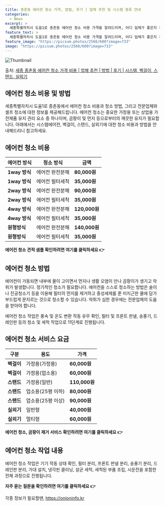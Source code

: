 ```yaml
---
title: 종촌동 에어컨 청소 가격, 방법, 후기 | 업체 추천 및 시스템 종류 안내
categories:
  - News
excerpt: >
  세종특별자치시 도움1로 종촌동 에어컨 청소 비용 가격을 알려드리며, 어디 업체가 좋은지 후기를 통해 알아보겠습니다. 현재 글에서는 시스템, 벽걸이, 스탠드, 실외기 각각에 대해 청소 비용이 나와 있으니 참고하시면 되겠습니다. 에어컨 분해 청소 방법 보기 👈 클릭셀프 에어컨 청소 방법 보기👈 클릭도움1로 종촌동 에어컨 청소 비용시스템에어컨 방식클리닝방식금액1way 방식에어컨 완전분해80,000원1way 방식에어컨 필터세척35,000원2way 방식에어컨 완전분해90,000원2way 방식에어컨 필터세척35,000원4way 방식에어컨 완전분해120,000원4way 방식에어컨 필터세척35,000원원형방식에어컨 완전분해140,000원원형방식에어컨 필터세척35,000원에어컨 청소 견적 샘플 보기 👈 클릭에어컨 냄새의..
feature_text: >
  세종특별자치시 도움1로 종촌동 에어컨 청소 비용 가격을 알려드리며, 어디 업체가 좋은지 후기를 통해 알아보겠습니다. 현재 글에서는 시스템, 벽걸이, 스탠드, 실외기 각각에 대해 청소 비용이 나와 있으니 참고하시면 되겠습니다. 에어컨 분해 청소 방법 보기 👈 클릭셀프 에어컨 청소 방법 보기👈 클릭도움1로 종촌동 에어컨 청소 비용시스템에어컨 방식클리닝방식금액1way 방식에어컨 완전분해80,000원1way 방식에어컨 필터세척35,000원2way 방식에어컨 완전분해90,000원2way 방식에어컨 필터세척35,000원4way 방식에어컨 완전분해120,000원4way 방식에어컨 필터세척35,000원원형방식에어컨 완전분해140,000원원형방식에어컨 필터세척35,000원에어컨 청소 견적 샘플 보기 👈 클릭에어컨 냄새의..
feature_image: "https://picsum.photos/2560/600?image=733"
image: "https://picsum.photos/2560/600?image=733"
---
```


![Thumbnail](https://img1.daumcdn.net/thumb/R800x0/?scode=mtistory2&fname=https%3A%2F%2Fblog.kakaocdn.net%2Fdn%2Fs67DI%2FbtsHvyobhKX%2FrhuStrKAK6kr1K1tUMKH50%2Fimg.webp)

<p>출처: <a href="https://onioninfo.kr/entry/%EC%84%B8%EC%A2%85-%EC%A2%85%EC%B4%8C%EB%8F%99-%EC%97%90%EC%96%B4%EC%BB%A8-%EC%B2%AD%EC%86%8C-%EA%B0%80%EA%B2%A9-%EB%B9%84%EC%9A%A9-%EC%97%85%EC%B2%B4-%EC%B6%94%EC%B2%9C-%EB%B0%A9%EB%B2%95-%ED%9B%84%EA%B8%B0-%EC%8B%9C%EC%8A%A4%ED%85%9C-%EB%B2%BD%EA%B1%B8%EC%9D%B4-%EC%8A%A4%ED%83%A0%EB%93%9C-%EC%8B%A4%EC%99%B8%EA%B8%B0-1" rel="dofollow">세종 종촌동 에어컨 청소 가격 비용 | 업체 추천 | 방법 | 후기 | 시스템, 벽걸이, 스탠드, 실외기</a> </p>

## 에어컨 청소 비용 및 방법

세종특별자치시 도움1로 종촌동에서 에어컨 청소 비용과 청소 방법, 그리고 전문업체와 셀프 청소에 대한 정보를 제공해드립니다. 에어컨 청소는
중요한 가정용 또는 상업용 가전제품 유지 관리 요소 중 하나이며, 곰팡이 및 먼지 등으로부터의 깨끗한 유지가 필요합니다. 아래에서는
시스템에어컨, 벽걸이, 스탠드, 실외기에 대한 청소 비용과 방법을 안내해드리니 참고하세요.

## 에어컨 청소 비용

에어컨 방식 | 청소 방식 | 금액  
---|---|---  
**1way 방식** | 에어컨 완전분해 | **80,000원**  
**1way 방식** | 에어컨 필터세척 | **35,000원**  
**2way 방식** | 에어컨 완전분해 | **90,000원**  
**2way 방식** | 에어컨 필터세척 | **35,000원**  
**4way 방식** | 에어컨 완전분해 | **120,000원**  
**4way 방식** | 에어컨 필터세척 | **35,000원**  
**원형방식** | 에어컨 완전분해 | **140,000원**  
**원형방식** | 에어컨 필터세척 | **35,000원**  
**에어컨 청소 견적 샘플 확인하려면 여기를 클릭하세요 👉**

## 에어컨 청소 방법

에어컨이 가동되면 내부에 물이 고이면서 먼지나 생활 오염이 만나 곰팡이가 생기고 악취가 발생합니다. 정기적인 청소가 필요합니다. 에어컨을
스스로 청소하는 방법은 솔이나 진공청소기 등을 이용해 필터의 먼지를 제거하고 중성세제를 푼 미지근한 물에 담가 부드럽게 문지르는 것으로
청소할 수 있습니다. 악취가 심한 경우에는 전문업체의 도움을 받아야 합니다.

에어컨 청소 작업은 풍속 및 온도 변환 작동 유무 확인, 필터 및 프론트 판넬, 송풍기, 드레인판 등의 청소 및 세척 작업으로 11단계로
진행됩니다.

## 에어컨 청소 서비스 요금

구분 | 용도 | 가격  
---|---|---  
**벽걸이** | 가정용(가정용) | **60,000원**  
**벽걸이** | 가정용(업소용) | **60,000원**  
**스탠드** | 가정용(일반) | **110,000원**  
**스탠드** | 업소용(25평 이하) | **80,000원**  
**스탠드** | 업소용(25평 이상) | **90,000원**  
**실외기** | 일반형 | **40,000원**  
**실외기** | 멀티형 | **60,000원**  
**에어컨 청소, 곰팡이 제거 서비스 확인하려면 여기를 클릭하세요 👉**

## 에어컨 청소 작업 내용

에어컨 청소 작업은 기기 작동 상태 확인, 필터 분리, 프론트 판넬 분리, 송풍기 분리, 드레인판 분리, 가대 설치, 냉각핀 클리닝, 살균
세척, 세척된 부품 조립, 시운전을 포함한 전체 과정으로 진행됩니다.

**자주 묻는 질문을 확인하려면 여기를 클릭하세요 👉**



 

각종 정보가 필요할땐, <a href="https://onioninfo.kr" rel="dofollow">https://onioninfo.kr</a>


